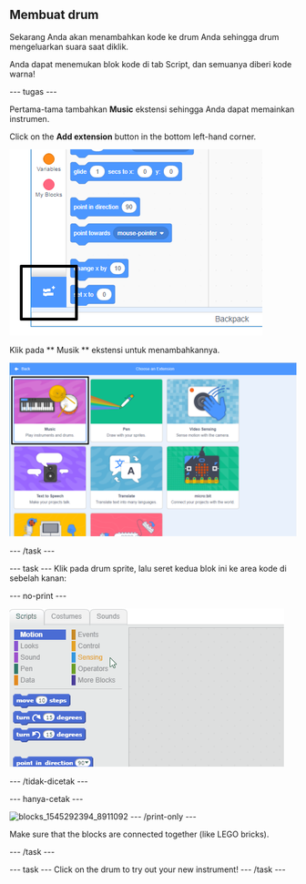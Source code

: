 ## Membuat drum

Sekarang Anda akan menambahkan kode ke drum Anda sehingga drum mengeluarkan suara saat diklik.

Anda dapat menemukan blok kode di tab Script, dan semuanya diberi kode warna!

\--- tugas \---

Pertama-tama tambahkan **Music** ekstensi sehingga Anda dapat memainkan instrumen.

Click on the **Add extension** button in the bottom left-hand corner.

![add extension button highlighted](images/add-extension-annotated.png)

Klik pada ** Musik ** ekstensi untuk menambahkannya.

![pen extension highlighted](images/click-music-annotated.png)

\--- /task \---

\--- task \--- Klik pada drum sprite, lalu seret kedua blok ini ke area kode di sebelah kanan:

\--- no-print \---

![screenshot](images/connect-block.gif)

\--- /tidak-dicetak \---

\--- hanya-cetak \---

![blocks_1545292394_8911092](images/blocks_1545292394_8911092.png) \--- /print-only \---

Make sure that the blocks are connected together (like LEGO bricks).

\--- /task \---

\--- task \--- Click on the drum to try out your new instrument! \--- /task \---